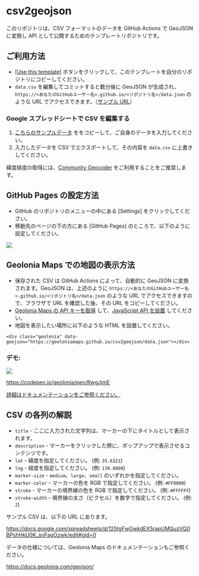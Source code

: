 # csv2geojson

このリポジトリは、CSV フォーマットのデータを GitHub Actions で GeoJSON に変換し API として公開するためのテンプレートリポジトリです。

## ご利用方法

* [[Use this template]](https://github.com/geoloniamaps/csv2geojson/generate) ボタンをクリックして、このテンプレートを自分のリポジトリにコピーしてください。
* `data.csv` を編集してコミットすると数分後に GeoJSON が生成され、`https://<あなたのGitHubユーザー名>.github.io/<リポジトリ名>/data.json` のような URL でアクセスできます。（[サンプル URL](https://geoloniamaps.github.io/csv2geojson/data.json)）

### Google スプレッドシートで CSV を編集する

1. [こちらのサンプルデータ](https://docs.google.com/spreadsheets/d/125tgFwGwkdEX5rapUMQuzVQ0BPshHkU0K_snFagOzwk/edit#gid=0) ををコピーして、ご自身のデータを入力してください。
2. 入力したデータを CSV でエクスポートして、その内容を `data.csv` に上書きしてください。

緯度経度の取得には、[Community Geocoder](https://community-geocoder.geolonia.com/#12/35.68124/139.76713) をご利用することをご推奨します。

## GitHub Pages の設定方法

* GitHub のリポジトリのメニューの中にある [Settings] をクリックしてください。
* 移動先のページの下の方にある [GitHub Pages] のところで、以下のように設定してください。

![](https://www.evernote.com/l/ABXqA26fEitDNZG6KDxX-Os6Qb8gciGRKSYB/image.png)

## Geolonia Maps での地図の表示方法

* 保存された CSV は GitHub Actions によって、自動的に GeoJSON に変換されます。GeoJSON は、上述のように `https://<あなたのGitHubユーザー名>.github.io/<リポジトリ名>/data.json` のような URL でアクセスできますので、ブラウザで URL を確認した後、その URL をコピーしてください。
* [Geolonia Maps の API キーを取得](https://docs.geolonia.com/tutorial/002/) して、[JavaScript API を設置](https://docs.geolonia.com/tutorial/003/)  してください。
* 地図を表示したい場所に以下のような HTML を設置してください。

```
<div class="geolonia" data-geojson="https://geoloniamaps.github.io/csv2geojson/data.json"></div>
```

### デモ: 

[![](https://www.evernote.com/l/ABXqj0bWP2hLzJ6LkXidrapwc3eJstLY3ScB/image.png)](https://codepen.io/geolonia/pen/RwgJjmE)

https://codepen.io/geolonia/pen/RwgJjmE

[詳細はドキュメンテーションをご参照ください。](https://docs.geolonia.com/tutorial/008/#%E5%A4%96%E9%83%A8%E3%81%AE-geojson-%E3%82%92%E8%AA%AD%E3%81%BF%E8%BE%BC%E3%82%80)

## CSV の各列の解説

* `title` - ここに入力された文字列は、マーカーの下にタイトルとして表示されます。
* `description` - マーカーをクリックした際に、ポップアップで表示させるコンテンツです。
* `lat` - 緯度を指定してください。 (例: `35.6321`)
* `lng` - 経度を指定してください。 (例: `139.8808`)
* `marker-size` - `medium`、`large`、`small` のいずれかを指定してください。
* `marker-color` - マーカーの色を RGB で指定してください。 (例: `#FF0000`)
* `stroke` - マーカーの境界線の色を RGB で指定してください。 (例: `#FFFFFF`)
* `stroke-width` - 境界線の太さ（ピクセル）を数字で指定してください。 (例: `2`)

サンプル CSV は、以下の URL にあります。

https://docs.google.com/spreadsheets/d/125tgFwGwkdEX5rapUMQuzVQ0BPshHkU0K_snFagOzwk/edit#gid=0

データの仕様については、Geolonia Maps のドキュメンテーションもご参照ください。

https://docs.geolonia.com/geojson/